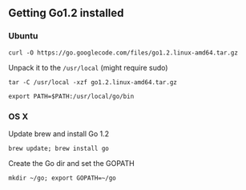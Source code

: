 ## Getting Go1.2 installed

### Ubuntu

`curl -O https://go.googlecode.com/files/go1.2.linux-amd64.tar.gz`

Unpack it to the `/usr/local` (might require sudo)

`tar -C /usr/local -xzf go1.2.linux-amd64.tar.gz`

`export PATH=$PATH:/usr/local/go/bin`

### OS X

Update brew and install Go 1.2

`brew update; brew install go`

Create the Go dir and set the GOPATH

`mkdir ~/go; export GOPATH=~/go`